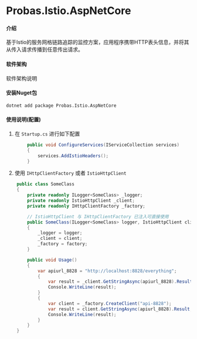 # Probas.Istio.AspNetCore

#### 介绍
基于Istio的服务网格链路追踪的监控方案，应用程序携带HTTP表头信息，并将其从传入请求传播到任意传出请求。

#### 软件架构
软件架构说明

#### 安装Nuget包
```bash
dotnet add package Probas.Istio.AspNetCore
```

#### 使用说明(配置)

1.  在 `Startup.cs` 进行如下配置
```cs
        public void ConfigureServices(IServiceCollection services)
        {
            services.AddIstioHeaders();
        }
```

2.  使用 `IHttpClientFactory` 或者 `IstioHttpClient` 
```cs
    public class SomeClass 
    {
        private readonly ILogger<SomeClass> _logger;
        private readonly IstioHttpClient _client;
        private readonly IHttpClientFactory _factory;

        // IstioHttpClient 与 IHttpClientFactory 已注入可直接使用
        public SomeClass(ILogger<SomeClass> logger, IstioHttpClient client, IHttpClientFactory factory)
        {
            _logger = logger;
            _client = client;
            _factory = factory;
        }

        public void Usage()
        {
            var apiurl_8828 = "http://localhost:8828/everything";
            {
                var result = _client.GetStringAsync(apiurl_8828).Result;
                Console.WriteLine(result);
            }
            {
                var client = _factory.CreateClient("api-8828");
                var result = client.GetStringAsync(apiurl_8828).Result;
                Console.WriteLine(result);
            }
        }
    }

```


